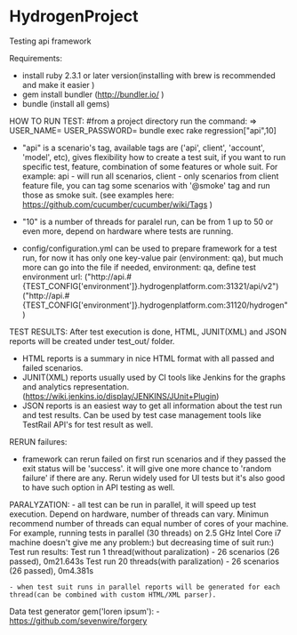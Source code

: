 # HydrogenProject
Testing api framework

Requirements:
   - install ruby 2.3.1 or later version(installing with brew is recommended and make it easier )
   - gem install bundler (http://bundler.io/ )
   - bundle (install all gems)

HOW TO RUN TEST:
#from a project directory run the command:
=> USER_NAME= USER_PASSWORD= bundle exec rake regression\["api",10\]

- "api" is a scenario's tag, available tags are ('api', client', 'account', 'model', etc),
    gives flexibility how to create a test suit, if you want to run specific test, feature,
    combination of some features or whole suit.
    For example: api - will run all scenarios, client - only scenarios from client feature file, you can tag some
    scenarios with '@smoke' tag and run those as smoke suit.
    (see examples here: https://github.com/cucumber/cucumber/wiki/Tags )

- "10" is a number of threads for paralel run, can be from 1 up to 50 or even more, depend on
  hardware where tests are running.

- config/configuration.yml can be used to prepare framework for a test run, for now it has only one key-value pair (environment: qa),
   but much more can go into the file if needed, environment: qa, define test environment url:
    ("http://api.#{TEST_CONFIG['environment']}.hydrogenplatform.com:31321/api/v2")
    ("http://api.#{TEST_CONFIG['environment']}.hydrogenplatform.com:31120/hydrogen")

TEST RESULTS:
After test execution is done, HTML, JUNIT(XML) and JSON reports will be created under test_out/ folder.
   - HTML reports is a summary in nice HTML format with all passed and failed scenarios.
   - JUNIT(XML) reports usually used by CI tools like Jenkins for the graphs and analytics representation.
    (https://wiki.jenkins.io/display/JENKINS/JUnit+Plugin)
   - JSON reports is an easiest way to get all information about the test run and test results.
     Can be used by test case management tools like TestRail API's for test result as well.

RERUN failures:
   - framework can rerun failed on first run scenarios and if they passed the exit status will be 'success'.
     it will give one more chance to 'random failure' if there are any. Rerun widely used for UI tests but
     it's also good to have such option in API testing as well.

PARALYZATION:
    - all test can be run in parallel, it will speed up test execution. Depend on hardware, number of threads can vary.
       Minimun recommend number of threads can equal number of cores of your machine.
       For example, running tests in parallel (30 threads) on 2.5 GHz Intel Core i7 machine doesn't give me any problem:)
       but decreasing time of suit run:)
       Test run results:
       Test run 1 thread(without paralization) - 26 scenarios (26 passed), 0m21.643s
       Test run 20 threads(with paralization)  - 26 scenarios (26 passed), 0m4.381s

    - when test suit runs in parallel reports will be generated for each thread(can be combined with custom HTML/XML parser).

Data test generator gem('loren ipsum'):
    - https://github.com/sevenwire/forgery
